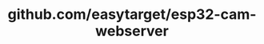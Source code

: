 ---
layout: post
title: github.com/easytarget/esp32-cam-webserver
categories: link
tags: [انگلیسی, برنامه‌نویسی]
---
